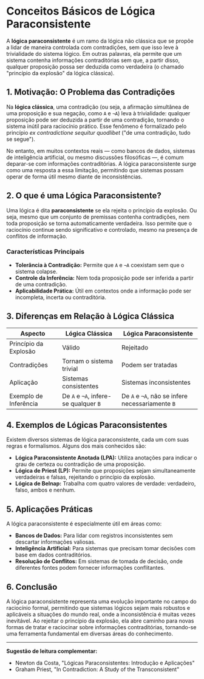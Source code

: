 
# Conceitos Básicos de Lógica Paraconsistente

A **lógica paraconsistente** é um ramo da lógica não clássica que se propõe a lidar de maneira controlada com contradições, sem que isso leve à trivialidade do sistema lógico. Em outras palavras, ela permite que um sistema contenha informações contraditórias sem que, a partir disso, qualquer proposição possa ser deduzida como verdadeira (o chamado "princípio da explosão" da lógica clássica).

## 1. Motivação: O Problema das Contradições

Na **lógica clássica**, uma contradição (ou seja, a afirmação simultânea de uma proposição e sua negação, como `A` e `¬A`) leva à trivialidade: qualquer proposição pode ser deduzida a partir de uma contradição, tornando o sistema inútil para raciocínio prático. Esse fenômeno é formalizado pelo princípio _ex contradictione sequitur quodlibet_ ("de uma contradição, tudo se segue").

No entanto, em muitos contextos reais — como bancos de dados, sistemas de inteligência artificial, ou mesmo discussões filosóficas —, é comum deparar-se com informações contraditórias. A lógica paraconsistente surge como uma resposta a essa limitação, permitindo que sistemas possam operar de forma útil mesmo diante de inconsistências.

## 2. O que é uma Lógica Paraconsistente?

Uma lógica é dita **paraconsistente** se ela rejeita o princípio da explosão. Ou seja, mesmo que um conjunto de premissas contenha contradições, nem toda proposição se torna automaticamente verdadeira. Isso permite que o raciocínio continue sendo significativo e controlado, mesmo na presença de conflitos de informação.

### Características Principais

- **Tolerância à Contradição:** Permite que `A` e `¬A` coexistam sem que o sistema colapse.
- **Controle da Inferência:** Nem toda proposição pode ser inferida a partir de uma contradição.
- **Aplicabilidade Prática:** Útil em contextos onde a informação pode ser incompleta, incerta ou contraditória.

## 3. Diferenças em Relação à Lógica Clássica

| Aspecto                  | Lógica Clássica         | Lógica Paraconsistente      |
|--------------------------|------------------------|-----------------------------|
| Princípio da Explosão    | Válido                 | Rejeitado                   |
| Contradições             | Tornam o sistema trivial| Podem ser tratadas          |
| Aplicação                | Sistemas consistentes   | Sistemas inconsistentes     |
| Exemplo de Inferência    | De `A` e `¬A`, infere-se qualquer `B` | De `A` e `¬A`, não se infere necessariamente `B` |

## 4. Exemplos de Lógicas Paraconsistentes

Existem diversos sistemas de lógica paraconsistente, cada um com suas regras e formalismos. Alguns dos mais conhecidos são:

- **Lógica Paraconsistente Anotada (LPA):** Utiliza anotações para indicar o grau de certeza ou contradição de uma proposição.
- **Lógica de Priest (LP):** Permite que proposições sejam simultaneamente verdadeiras e falsas, rejeitando o princípio da explosão.
- **Lógica de Belnap:** Trabalha com quatro valores de verdade: verdadeiro, falso, ambos e nenhum.

## 5. Aplicações Práticas

A lógica paraconsistente é especialmente útil em áreas como:

- **Bancos de Dados:** Para lidar com registros inconsistentes sem descartar informações valiosas.
- **Inteligência Artificial:** Para sistemas que precisam tomar decisões com base em dados contraditórios.
- **Resolução de Conflitos:** Em sistemas de tomada de decisão, onde diferentes fontes podem fornecer informações conflitantes.

## 6. Conclusão

A lógica paraconsistente representa uma evolução importante no campo do raciocínio formal, permitindo que sistemas lógicos sejam mais robustos e aplicáveis a situações do mundo real, onde a inconsistência é muitas vezes inevitável. Ao rejeitar o princípio da explosão, ela abre caminho para novas formas de tratar e raciocinar sobre informações contraditórias, tornando-se uma ferramenta fundamental em diversas áreas do conhecimento.

---

**Sugestão de leitura complementar:**  
- Newton da Costa, "Lógicas Paraconsistentes: Introdução e Aplicações"
- Graham Priest, "In Contradiction: A Study of the Transconsistent"
```
